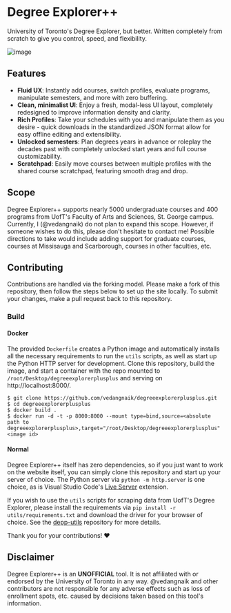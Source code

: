 # Degree Explorer++
University of Toronto's Degree Explorer, but better. Written completely from scratch to give you control, speed, and flexibility.

![image](https://user-images.githubusercontent.com/25436568/128601724-c02910d1-e6a3-49ba-955a-4a24a86978d1.png)


## Features
* **Fluid UX**: Instantly add courses, switch profiles, evaluate programs, manipulate semesters, and more with zero buffering.
* **Clean, minimalist UI**: Enjoy a fresh, modal-less UI layout, completely redesigned to improve information density and clarity.
* **Rich Profiles**: Take your schedules with you and manipulate them as you desire - quick downloads in the standardized JSON format allow for easy offline editing and extensibility.
* **Unlocked semesters**: Plan degrees years in advance or roleplay the decades past with completely unlocked start years and full course customizability.
* **Scratchpad**: Easily move courses between multiple profiles with the shared course scratchpad, featuring smooth drag and drop.

## Scope
Degree Explorer++ supports nearly 5000 undergraduate courses and 400 programs from UofT's Faculty of Arts and Sciences, St. George campus. Currently, I (@vedangnaik) do not plan to expand this scope. However, if someone wishes to do this, please don't hesitate to contact me! Possible directions to take would include adding support for graduate courses, courses at Missisauga and Scarborough, courses in other faculties, etc.

## Contributing
Contributions are handled via the forking model. Please make a fork of this repository, then follow the steps below to set up the site locally. To submit your changes, make a pull request back to this repository.

### Build
#### Docker
The provided `Dockerfile` creates a Python image and automatically installs all the necessary requirements to run the `utils` scripts, as well as start up the Python HTTP server for development. Clone this repository, build the image, and start a container with the repo mounted to `/root/Desktop/degreeexplorerplusplus` and serving on http://localhost:8000/.
```
$ git clone https://github.com/vedangnaik/degreeexplorerplusplus.git
$ cd degreeexplorerplusplus
$ docker build .
$ docker run -d -t -p 8000:8000 --mount type=bind,source=<absolute path to degreeexplorerplusplus>,target="/root/Desktop/degreeexplorerplusplus" <image id>
```

#### Normal
Degree Explorer++ itself has zero dependencies, so if you just want to work on the website itself, you can simply clone this repository and start up your server of choice. The Python server via `python -m http.server` is one choice, as is Visual Studio Code's [Live Server](https://marketplace.visualstudio.com/items?itemName=ritwickdey.LiveServer) extension. 

If you wish to use the `utils` scripts for scraping data from UofT's Degree Explorer, please install the requirements via `pip install -r utils/requirements.txt` and download the driver for your browser of choice. See the [depp-utils](https://github.com/vedangnaik/depp-utils) repository for more details.

Thank you for your contributions! ❤️

## Disclaimer
Degree Explorer++ is an **UNOFFICIAL** tool. It is not affiliated with or endorsed by the University of Toronto in any way. @vedangnaik and other contributors are not responsible for any adverse effects such as loss of enrollment spots, etc. caused by decisions taken based on this tool's information.

